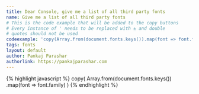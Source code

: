 ```yaml
---
title: Dear Console, give me a list of all third party fonts
name: Give me a list of all third party fonts
# This is the code example that will be added to the copy buttons
# Every instance of ' needs to be replaced with ± and double
# quotes should not be used
codeexample: 'copy(Array.from(document.fonts.keys()).map(font => font.family))'
tags: fonts
layout: default
author: Pankaj Parashar
authorlink: https://pankajparashar.com
---
```


{% highlight javascript %}
copy(
  Array.from(document.fonts.keys())
       .map(font => font.family)
)
{% endhighlight %}
